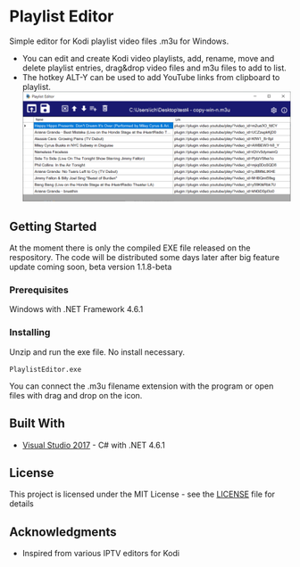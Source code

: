 # Playlist Editor
Simple editor for Kodi playlist video files .m3u for Windows.
- You can edit and create Kodi video playlists, add, rename, move and delete playlist entries, drag&drop video files and m3u files to add to list.
- The hotkey ALT-Y can be used to add YouTube links from clipboard to playlist. 
![UI](PlaylistEditor2.PNG)

## Getting Started

At the moment there is only the compiled EXE file released on the respository. The code will be distributed some days later after big feature update coming soon, beta version 1.1.8-beta


### Prerequisites

Windows with .NET Framework 4.6.1



### Installing

Unzip and run the exe file. No install necessary.


```
PlaylistEditor.exe
```


You can connect the .m3u filename extension with the program or open files with drag and drop on the icon.




## Built With

* [Visual Studio 2017](https://visualstudio.microsoft.com/) - C# with .NET 4.6.1


## License

This project is licensed under the MIT License - see the [LICENSE](LICENSE) file for details

## Acknowledgments

* Inspired from various IPTV editors for Kodi


